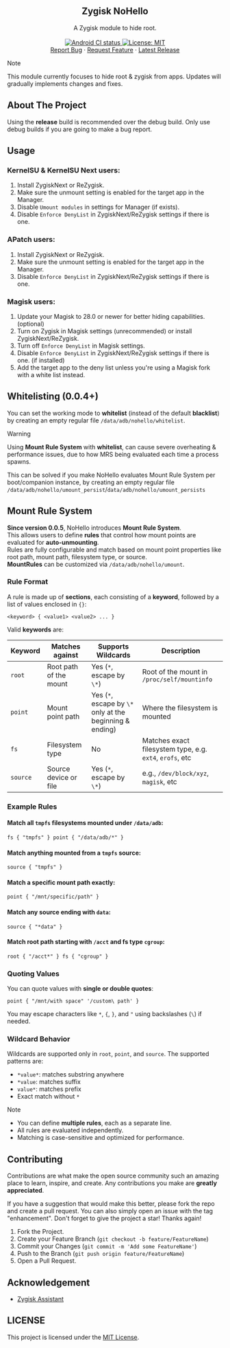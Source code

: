 <h2 align="center">Zygisk NoHello</h2>
<p align="center">
  A Zygisk module to hide root.
  </br>
  </br>
  <a href="https://github.com/MhmRdd/NoHello/actions/workflows/build.yml">
    <img src="https://github.com/MhmRdd/Il2Dump/actions/workflows/build.yml/badge.svg?branch=master" alt="Android CI status">
  </a>
  <a href="https://opensource.org/licenses/MIT">
    <img src="https://img.shields.io/badge/License-MIT-yellow.svg" alt="License: MIT">
  </a>
  </br>
  <a href="https://github.com/MhmRdd/NoHello/issues">Report Bug</a>
    ·
  <a href="https://github.com/MhmRdd/NoHello/issues">Request Feature</a>
    ·
  <a href="https://github.com/MhmRdd/NoHello/releases">Latest Release</a>
</p>

> [!NOTE]
> This module currently focuses to hide root & zygisk from apps.
> Updates will gradually implements changes and fixes.

## About The Project

Using the **release** build is recommended over the debug build. Only use debug builds if you are going to make a bug report.

## Usage

### KernelSU & KernelSU Next users:
1. Install ZygiskNext or ReZygisk.
2. Make sure the unmount setting is enabled for the target app in the Manager.
3. Disable `Umount modules` in settings for Manager (if exists).
4. Disable `Enforce DenyList` in ZygiskNext/ReZygisk settings if there is one.

### APatch users:
1. Install ZygiskNext or ReZygisk.
2. Make sure the unmount setting is enabled for the target app in the Manager.
3. Disable `Enforce DenyList` in ZygiskNext/ReZygisk settings if there is one.

### Magisk users:
1. Update your Magisk to 28.0 or newer for better hiding capabilities. (optional)
2. Turn on Zygisk in Magisk settings (unrecommended) or install ZygiskNext/ReZygisk.
3. Turn off `Enforce DenyList` in Magisk settings.
4. Disable `Enforce DenyList` in ZygiskNext/ReZygisk settings if there is one. (if installed)
5. Add the target app to the deny list unless you're using a Magisk fork with a white list instead.

## Whitelisting (0.0.4+)
You can set the working mode to **whitelist** (instead of the default **blacklist**) by creating an empty regular file `/data/adb/nohello/whitelist`.
>[!WARNING]
> Using **Mount Rule System** with **whitelist**, can cause severe overheating & performance issues, due to how MRS being evaluated each time a process spawns.

This can be solved if you make NoHello evaluates Mount Rule System per boot/companion instance, by creating an empty regular file `/data/adb/nohello/umount_persist`/`data/adb/nohello/umount_persists`

## Mount Rule System

**Since version 0.0.5**, NoHello introduces **Mount Rule System**.</br>
This allows users to define **rules** that control how mount points are evaluated for **auto-unmounting**.</br>
Rules are fully configurable and match based on mount point properties like root path, mount path, filesystem type, or source.</br>
**MountRules** can be customized via `/data/adb/nohello/umount`.

### Rule Format

A rule is made up of **sections**, each consisting of a **keyword**, followed by a list of values enclosed in `{}`:

```
<keyword> { <value1> <value2> ... }
```

Valid **keywords** are:

| Keyword  | Matches against         | Supports Wildcards                                       | Description |
|----------|-------------------------|----------------------------------------------------------|-------------|
| `root`   | Root path of the mount  | Yes (`*`, escape by `\*`)                                | Root of the mount in `/proc/self/mountinfo` |
| `point`  | Mount point path        | Yes (`*`, escape by `\*` only at the beginning & ending) | Where the filesystem is mounted |
| `fs`     | Filesystem type         | No                                                       | Matches exact filesystem type, e.g. `ext4`, `erofs`, etc |
| `source` | Source device or file   | Yes (`*`, escape by `\*`)                                | e.g., `/dev/block/xyz`, `magisk`, etc |

### Example Rules

#### Match all `tmpfs` filesystems mounted under `/data/adb`:
```
fs { "tmpfs" } point { "/data/adb/*" }
```

#### Match anything mounted from a `tmpfs` source:
```
source { "tmpfs" }
```

#### Match a specific mount path exactly:
```
point { "/mnt/specific/path" }
```

#### Match any source ending with `data`:
```
source { "*data" }
```

#### Match root path starting with `/acct` and fs type `cgroup`:
```
root { "/acct*" } fs { "cgroup" }
```

### Quoting Values

You can quote values with **single or double quotes**:

```
point { "/mnt/with space" '/custom\ path' }
```

You may escape characters like `*`, `{`, `}`, and `"` using backslashes (`\`) if needed.

### Wildcard Behavior

Wildcards are supported only in `root`, `point`, and `source`. The supported patterns are:

- `*value*`: matches substring anywhere
- `*value`: matches suffix
- `value*`: matches prefix
- Exact match without `*`


>[!NOTE]
> - You can define **multiple rules**, each as a separate line.
> - All rules are evaluated independently.
> - Matching is case-sensitive and optimized for performance.


## Contributing

Contributions are what make the open source community such an amazing place to learn, inspire, and create. Any contributions you make are **greatly appreciated**.

If you have a suggestion that would make this better, please fork the repo and create a pull request. You can also simply open an issue with the tag "enhancement".
Don't forget to give the project a star! Thanks again!

1. Fork the Project.
2. Create your Feature Branch (`git checkout -b feature/FeatureName`)
3. Commit your Changes (`git commit -m 'Add some FeatureName'`)
4. Push to the Branch (`git push origin feature/FeatureName`)
5. Open a Pull Request.


## Acknowledgement

- [Zygisk Assistant](https://github.com/snake-4/Zygisk-Assistant)

## LICENSE

This project is licensed under the [MIT License](https://opensource.org/licenses/MIT).


